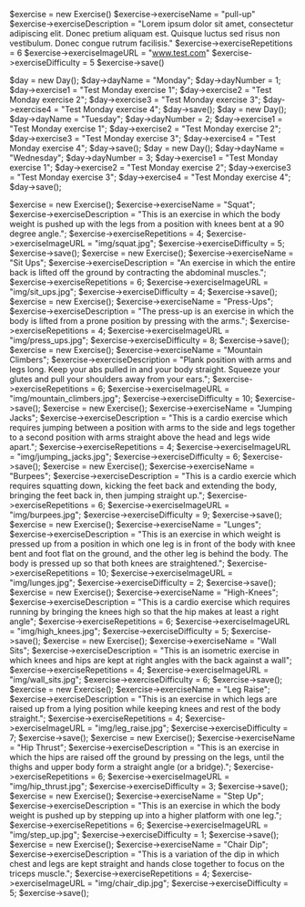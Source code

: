 $exercise = new Exercise()
$exercise->exerciseName = "pull-up"
$exercise->exerciseDescription = "Lorem ipsum dolor sit amet, consectetur adipiscing elit. Donec pretium aliquam est. Quisque luctus sed risus non vestibulum. Donec congue rutrum facilisis."
$exercise->exerciseRepetitions = 6
$exercise->exerciseImageURL = "www.test.com"
$exercise->exerciseDifficulty = 5
$exercise->save()

$day = new Day(); 
$day->dayName = "Monday";
$day->dayNumber = 1;
$day->exercise1 = "Test Monday exercise 1";
$day->exercise2 = "Test Monday exercise 2";
$day->exercise3 = "Test Monday exercise 3";
$day->exercise4 = "Test Monday exercise 4";
$day->save();
$day = new Day(); 
$day->dayName = "Tuesday";
$day->dayNumber = 2;
$day->exercise1 = "Test Monday exercise 1";
$day->exercise2 = "Test Monday exercise 2";
$day->exercise3 = "Test Monday exercise 3";
$day->exercise4 = "Test Monday exercise 4";
$day->save();
$day = new Day(); 
$day->dayName = "Wednesday";
$day->dayNumber = 3;
$day->exercise1 = "Test Monday exercise 1";
$day->exercise2 = "Test Monday exercise 2";
$day->exercise3 = "Test Monday exercise 3";
$day->exercise4 = "Test Monday exercise 4";
$day->save();

$exercise = new Exercise(); 
$exercise->exerciseName = "Squat";
$exercise->exerciseDescription = "This is an exercise in which the body weight is pushed up with the legs from a position with knees bent at a 90 degree angle.";
$exercise->exerciseRepetitions = 4;
$exercise->exerciseImageURL = "img/squat.jpg";
$exercise->exerciseDifficulty  = 5;
$exercise->save();
$exercise = new Exercise(); 
$exercise->exerciseName = "Sit Ups";
$exercise->exerciseDescription = "An exercise in which the entire back is lifted off the ground by contracting the abdominal muscles.";
$exercise->exerciseRepetitions = 6;
$exercise->exerciseImageURL = "img/sit_ups.jpg";
$exercise->exerciseDifficulty  = 4;
$exercise->save();
$exercise = new Exercise(); 
$exercise->exerciseName = "Press-Ups";
$exercise->exerciseDescription = "The press-up is an exercise in which the body is lifted from a prone position by pressing with the arms.";
$exercise->exerciseRepetitions = 4;
$exercise->exerciseImageURL = "img/press_ups.jpg";
$exercise->exerciseDifficulty  = 8;
$exercise->save();
$exercise = new Exercise(); 
$exercise->exerciseName = "Mountain Climbers";
$exercise->exerciseDescription = "Plank position with arms and legs long. Keep your abs pulled in and your body straight. Squeeze your glutes and pull your shoulders away from your ears.";
$exercise->exerciseRepetitions = 6;
$exercise->exerciseImageURL = "img/mountain_climbers.jpg";
$exercise->exerciseDifficulty  = 10;
$exercise->save();
$exercise = new Exercise(); 
$exercise->exerciseName = "Jumping Jacks";
$exercise->exerciseDescription = "This is a cardio exercise which requires jumping between a position with arms to the side and legs together to a second position with arms straight above the head and legs wide apart.";
$exercise->exerciseRepetitions = 4;
$exercise->exerciseImageURL = "img/jumping_jacks.jpg";
$exercise->exerciseDifficulty  = 6;
$exercise->save();
$exercise = new Exercise(); 
$exercise->exerciseName = "Burpees";
$exercise->exerciseDescription = "This is a cardio exercie which requires squatting down, kicking the feet back and extending the body, bringing the feet back in, then jumping straight up.";
$exercise->exerciseRepetitions = 6;
$exercise->exerciseImageURL = "img/burpees.jpg";
$exercise->exerciseDifficulty  = 9;
$exercise->save();
$exercise = new Exercise(); 
$exercise->exerciseName = "Lunges";
$exercise->exerciseDescription = "This is an exercise in which weight is pressed up from a position in which one leg is in front of the body with knee bent and foot flat on the ground, and the other leg is behind the body. The body is pressed up so that both knees are straightened.";
$exercise->exerciseRepetitions = 10;
$exercise->exerciseImageURL = "img/lunges.jpg";
$exercise->exerciseDifficulty  = 2;
$exercise->save();
$exercise = new Exercise(); 
$exercise->exerciseName = "High-Knees";
$exercise->exerciseDescription = "This is a cardio exercise which requires running by bringing the knees high so that the hip makes at least a right angle";
$exercise->exerciseRepetitions = 6;
$exercise->exerciseImageURL = "img/high_knees.jpg";
$exercise->exerciseDifficulty  = 5;
$exercise->save();
$exercise = new Exercise(); 
$exercise->exerciseName = "Wall Sits";
$exercise->exerciseDescription = "This is an isometric exercise in which knees and hips are kept at right angles with the back against a wall";
$exercise->exerciseRepetitions = 4;
$exercise->exerciseImageURL = "img/wall_sits.jpg";
$exercise->exerciseDifficulty  = 6;
$exercise->save();
$exercise = new Exercise(); 
$exercise->exerciseName = "Leg Raise";
$exercise->exerciseDescription = "This is an exercise in which legs are raised up from a lying position while keeping knees and rest of the body straight.";
$exercise->exerciseRepetitions = 4;
$exercise->exerciseImageURL = "img/leg_raise.jpg";
$exercise->exerciseDifficulty  = 7;
$exercise->save();
$exercise = new Exercise(); 
$exercise->exerciseName = "Hip Thrust";
$exercise->exerciseDescription = "This is an exercise in which the hips are raised off the ground by pressing on the legs, until the thighs and upper body form a straight angle (or a bridge).";
$exercise->exerciseRepetitions = 6;
$exercise->exerciseImageURL = "img/hip_thrust.jpg";
$exercise->exerciseDifficulty  = 3;
$exercise->save();
$exercise = new Exercise(); 
$exercise->exerciseName = "Step Up";
$exercise->exerciseDescription = "This is an exercise in which the body weight is pushed up by stepping up into a higher platform with one leg.";
$exercise->exerciseRepetitions = 6;
$exercise->exerciseImageURL = "img/step_up.jpg";
$exercise->exerciseDifficulty  = 1;
$exercise->save();
$exercise = new Exercise(); 
$exercise->exerciseName = "Chair Dip";
$exercise->exerciseDescription = "This is a variation of the dip in which chest and legs are kept straight and hands close together to focus on the triceps muscle.";
$exercise->exerciseRepetitions = 4;
$exercise->exerciseImageURL = "img/chair_dip.jpg";
$exercise->exerciseDifficulty  = 5;
$exercise->save();